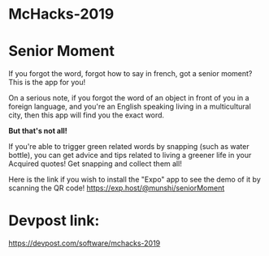 # McHacks-2019

# Senior Moment
If you forgot the word, forgot how to say in french, got a senior moment? This is the app for you! 

On a serious note, if you forgot the word of an object in front of you in a foreign language, and you're an English speaking living in a multicultural city, then this app will find you the exact word. 

**But that's not all!**

If you're able to trigger green related words by snapping (such as water bottle), you can get advice and tips related to living a greener life in your Acquired quotes! Get snapping and collect them all!

Here is the link if you wish to install the "Expo" app to see the demo of it by scanning the QR code!
https://exp.host/@munshi/seniorMoment
#
# Devpost link:
https://devpost.com/software/mchacks-2019
